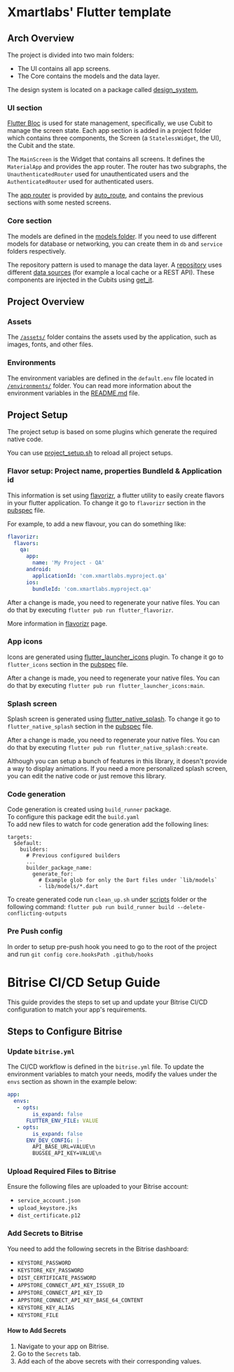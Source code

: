 # Xmartlabs' Flutter template

## Arch Overview 

The project is divided into two main folders:
- The UI contains all app screens.
- The Core contains the models and the data layer.

The design system is located on a package called [design_system][design_system], 

### UI section

[Flutter Bloc][bloc] is used for state management, specifically, we use Cubit to manage the screen state.
Each app section is added in a project folder which contains three components, the Screen (a `StatelessWidget`, the UI), the Cubit and the state.

The `MainScreen` is the Widget that contains all screens. It defines the `MaterialApp` and provides the app router.
The router has two subgraphs, the `UnauthenticatedRouter` used for unauthenticated users and the `AuthenticatedRouter` used for authenticated users.

The [app router][app_router] is provided by [auto_route][auto_route], and contains the previous sections with some nested screens.

### Core section

The models are defined in the [models folder][models]. If you need to use different models for database or networking, you can create them in `db` and `service` folders respectively.

The repository pattern is used to manage the data layer.
A [repository][repository_folder] uses different [data sources][data_source_folder] (for example a local cache or a REST API).
These components are injected in the Cubits using [get_it][get_it].

## Project Overview

### Assets
The [`/assets/`](./assets) folder contains the assets used by the application, such as images, fonts, and other files.

### Environments

The environment variables are defined in the `default.env` file located in [`/environments/`](./environments) folder.
You can read more information about the environment variables in the [README.md](./environments/README.md) file.

## Project Setup

The project setup is based on some plugins which generate the required native code.

You can use [project_setup.sh](scripts/project_setup.sh) to reload all project setups.

### Flavor setup: Project name, properties BundleId & Application id
This information is set using [flavorizr], a flutter utility to easily create flavors in your flutter application. 
To change it go to `flavorizr` section in the [pubspec] file.

For example, to add a new flavour, you can do something like:
```yaml
flavorizr:
  flavors:
    qa:
      app:
        name: 'My Project - QA'
      android:
        applicationId: 'com.xmartlabs.myproject.qa'
      ios:
        bundleId: 'com.xmartlabs.myproject.qa'
```

After a change is made, you need to regenerate your native files.
You can do that by executing `flutter pub run flutter_flavorizr`.

More information in [flavorizr] page.

### App icons

Icons are generated using [flutter_launcher_icons] plugin.
To change it go to `flutter_icons` section in the [pubspec] file.

After a change is made, you need to regenerate your native files.
You can do that by executing `flutter pub run flutter_launcher_icons:main`.


### Splash screen

Splash screen is generated using [flutter_native_splash].
To change it go to `flutter_native_splash` section in the [pubspec] file.

After a change is made, you need to regenerate your native files.
You can do that by executing `flutter pub run flutter_native_splash:create`.

Although you can setup a bunch of features in this library, it doesn't provide a way to display animations.
If you need a more personalized splash screen, you can edit the native code or just remove this library. 

### Code generation

Code generation is created using `build_runner` package.\
To configure this package edit the `build.yaml`\
To add new files to watch for code generation add the following lines:
```
targets:
  $default:
    builders:
      # Previous configured builders
      ...
      builder_package_name:
        generate_for:
          # Example glob for only the Dart files under `lib/models`
          - lib/models/*.dart
```
To create generated code run `clean_up.sh` under [scripts] folder or the following command: `flutter pub run build_runner build --delete-conflicting-outputs`

### Pre Push config

In order to setup pre-push hook you need to go to the root of the project and run `git config core.hooksPath .github/hooks`

# Bitrise CI/CD Setup Guide

This guide provides the steps to set up and update your Bitrise CI/CD configuration to match your app's requirements.

## Steps to Configure Bitrise

### Update `bitrise.yml`

The CI/CD workflow is defined in the `bitrise.yml` file. To update the environment variables to match your needs, modify the values under the `envs` section as shown in the example below:

```yaml
app:
  envs:
   - opts:
        is_expand: false
      FLUTTER_ENV_FILE: VALUE
   - opts:
        is_expand: false
      ENV_DEV_CONFIG: |-
        API_BASE_URL=VALUE\n
        BUGSEE_API_KEY=VALUE\n
```

### Upload Required Files to Bitrise

Ensure the following files are uploaded to your Bitrise account:

- `service_account.json`
- `upload_keystore.jks`
- `dist_certificate.p12`

### Add Secrets to Bitrise

You need to add the following secrets in the Bitrise dashboard:

- `KEYSTORE_PASSWORD`
- `KEYSTORE_KEY_PASSWORD`
- `DIST_CERTIFICATE_PASSWORD`
- `APPSTORE_CONNECT_API_KEY_ISSUER_ID`
- `APPSTORE_CONNECT_API_KEY_ID`
- `APPSTORE_CONNECT_API_KEY_BASE_64_CONTENT`
- `KEYSTORE_KEY_ALIAS`
- `KEYSTORE_FILE`

#### How to Add Secrets

1. Navigate to your app on Bitrise.
2. Go to the `Secrets` tab.
3. Add each of the above secrets with their corresponding values.

[design_system]: https://github.com/xmartlabs/flutter-template/tree/main/design_system
[flavorizr]: https://pub.dev/packages/flutter_flavorizr
[flutter_launcher_icons]: https://pub.dev/packages/flutter_launcher_icons
[flutter_native_splash]: https://pub.dev/packages/flutter_native_splash
[pubspec]: ./pubspec.yaml
[app_router]: https://github.com/xmartlabs/flutter-template/blob/main/lib/ui/app_router.dart
[bloc]: https://bloclibrary.dev
[auto_route]: https://pub.dev/packages/auto_route
[flutter_screenutil]: https://pub.dev/packages/flutter_screenutil
[models]: https://github.com/xmartlabs/flutter-template/tree/main/lib/core/model
[repository_folder]: https://github.com/xmartlabs/flutter-template/tree/main/lib/core/repository
[data_source_folder]: https://github.com/xmartlabs/flutter-template/tree/main/lib/core/source
[get_it]: https://pub.dev/packages/get_it
[scripts]: https://github.com/xmartlabs/flutter-template/tree/main/scripts
